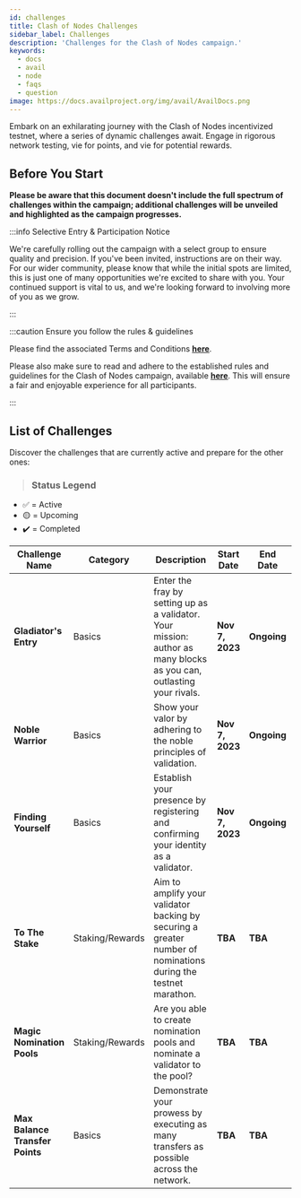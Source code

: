 ```yaml
---
id: challenges
title: Clash of Nodes Challenges
sidebar_label: Challenges
description: 'Challenges for the Clash of Nodes campaign.'
keywords:
  - docs
  - avail
  - node
  - faqs
  - question
image: https://docs.availproject.org/img/avail/AvailDocs.png
---
```


Embark on an exhilarating journey with the Clash of Nodes incentivized testnet, where a series of dynamic challenges await. Engage in rigorous network testing, vie for points, and vie for potential rewards.

## Before You Start

**Please be aware that this document doesn't include the full spectrum of challenges within the campaign; additional challenges will be unveiled and highlighted as the campaign progresses.**

:::info Selective Entry & Participation Notice

We're carefully rolling out the campaign with a select group to ensure quality and precision. If you've been invited, instructions are on their way. For our wider community, please know that while the initial spots are limited, this is just one of many opportunities we're excited to share with you. Your continued support is vital to us, and we're looking forward to involving more of you as we grow.

:::

:::caution Ensure you follow the rules & guidelines

Please find the associated Terms and Conditions **[<ins>here</ins>](/docs/clash-of-nodes/toc.md)**.

Please also make sure to read and adhere to the established rules and guidelines for the Clash of Nodes campaign,
available **[<ins>here</ins>](/docs/clash-of-nodes/rules.md)**.
This will ensure a fair and enjoyable experience for all participants.

:::

## List of Challenges

Discover the challenges that are currently active and prepare for the other ones:

> ### Status Legend

- ✅ = Active
- 🟡 = Upcoming
- ✔️ = Completed

<!--Delroy to update real state of challenges -->

| Challenge Name                  | Category        | Description                                                                                                          | **Start Date**  | **End Date** | Who Can Participate | Scoring Metrics                                   | Status |
| ------------------------------- | --------------- | -------------------------------------------------------------------------------------------------------------------- | --------------- | ------------ | ------------------- | ------------------------------------------------- | :----: |
| **Gladiator's Entry**           | Basics          | Enter the fray by setting up as a validator. Your mission: author as many blocks as you can, outlasting your rivals. | **Nov 7, 2023** | **Ongoing**  | Validators          | Number of blocks authored                         |   ✅   |
| **Noble Warrior**               | Basics          | Show your valor by adhering to the noble principles of validation.                                                   | **Nov 7, 2023** | **Ongoing**  | Validators          | Negative points for: times offline, times slashed |   ✅   |
| **Finding Yourself**            | Basics          | Establish your presence by registering and confirming your identity as a validator.                                  | **Nov 7, 2023** | **Ongoing**  | Anyone              | Identities added and verified                     |   ✅   |
| **To The Stake**                | Staking/Rewards | Aim to amplify your validator backing by securing a greater number of nominations during the testnet marathon.       | **TBA**         | **TBA**      | Validators          | Total amount staked                               |   🟡   |
| **Magic Nomination Pools**      | Staking/Rewards | Are you able to create nomination pools and nominate a validator to the pool?                                        | **TBA**         | **TBA**      | Anyone              | Pools created, validators nominated               |   🟡   |
| **Max Balance Transfer Points** | Basics          | Demonstrate your prowess by executing as many transfers as possible across the network.                              | **TBA**         | **TBA**      | Anyone              | Number of successful transfers                    |   🟡   |
